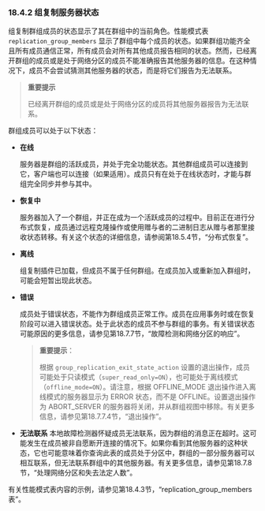 ### 18.4.2 组复制服务器状态

组复制群组成员的状态显示了其在群组中的当前角色。性能模式表 `replication_group_members` 显示了群组中每个成员的状态。如果群组功能齐全且所有成员通信正常，所有成员会对所有其他成员报告相同的状态。然而，已经离开群组的成员或是处于网络分区的成员不能准确报告其他服务器的信息。在这种情况下，成员不会尝试猜测其他服务器的状态，而是将它们报告为无法联系。

> **重要提示**
>
> 已经离开群组的成员或是处于网络分区的成员将其他服务器报告为无法联系。

群组成员可以处于以下状态：

- **在线**
  
  服务器是群组的活跃成员，并处于完全功能状态。其他群组成员可以连接到它，客户端也可以连接（如果适用）。成员只有在处于在线状态时，才能与群组完全同步并参与其中。
  
- **恢复中**
  
  服务器加入了一个群组，并正在成为一个活跃成员的过程中。目前正在进行分布式恢复，成员通过远程克隆操作或使用赠与者的二进制日志从赠与者那里接收状态转移。有关这个状态的详细信息，请参阅第18.5.4节，“分布式恢复”。
  
- **离线**
  
  组复制插件已加载，但成员不属于任何群组。在成员加入或重新加入群组时，可能会短暂出现此状态。
  
- **错误**
  
  成员处于错误状态，不能作为群组成员正常工作。成员在应用事务时或在恢复阶段可以进入错误状态。处于此状态的成员不参与群组的事务。有关错误状态可能原因的更多信息，请参见第18.7.7节，“故障检测和网络分区的响应”。
  
  > **重要提示**：
  >
  > 根据 `group_replication_exit_state_action` 设置的退出操作，成员可能处于只读模式（`super_read_only=ON`），也可能处于离线模式（`offline_mode=ON`）。请注意，根据 OFFLINE_MODE 退出操作进入离线模式的服务器显示为 ERROR 状态，而不是 OFFLINE。设置退出操作为 ABORT_SERVER 的服务器将关闭，并从群组视图中移除。有关更多信息，请参见第18.7.7.4节，“退出操作”。
  
- **无法联系**
  本地故障检测器怀疑成员无法联系，因为群组的消息正在超时。这可能发生在成员被非自愿断开连接的情况下。如果你看到其他服务器的这种状态，它也可能意味着你查询此表的成员处于分区中，群组的一部分服务器可以相互联系，但无法联系群组中的其他服务器。有关更多信息，请参见第18.7.8节，“处理网络分区和失去法定人数”。

有关性能模式表内容的示例，请参见第18.4.3节，“replication_group_members 表”。